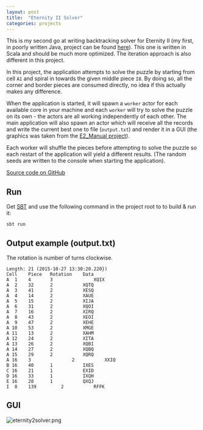```yaml
---
layout: post
title:  "Eternity II Solver"
categories: projects
---
```


This is my second go at writing backtracking solver for Eternity II (my first, in poorly written Java, project can be found [here](https://github.com/AntonFagerberg/Eternity-II-Puzzle-Solver)). This one is written in Scala and should be much more optimized. The iteration approach is also different in this project.

In this project, the application attempts to solve the puzzle by starting from cell `A1` and spiral in towards the given middle piece `I8`. By doing so, all the corner and border pieces are consumed directly, no idea if this actually makes any difference.

When the application is started, it will spawn a `worker` actor for each available core in your machine and each `worker` will try to solve the puzzle on its own - the actors are all working independently of each other. The main application will also spawn an actor which will receive all the records and write the current best one to file (`output.txt`) and render it in a GUI (the graphics was taken from the [E2_Manual project](http://sourceforge.net/projects/e2manual/?source=navbar)).

Each worker will shuffle the pieces before attempting to solve the puzzle so each restart of the application will yield a different results. (The random seeds are written to the console when starting the application).

[Source code on GitHub](https://github.com/AntonFagerberg/Eternity-II-Solver)

## Run
Get [SBT](http://www.scala-sbt.org/index.html) and use the following command in the project root to to build & run it:

```
sbt run
```

## Output example (output.txt)
The rotation is number of turns clockwise.

```
Length: 21 (2015-10-27 13:30:20.220})
Cell	Piece	Rotation	Data
A  1	4		3		        XQIX
A  2	32		2			XQTQ
A  3	41		2			XESQ
A  4	14		2			XAUE
A  5	15		2			XIJA
A  6	31		2			XQOI
A  7	16		2			XIRQ
A  8	43		2			XEOI
A  9	47		2			XEHE
A 10	53		2			XMGE
A 11	13		2			XAHM
A 12	24		2			XITA
A 13	26		2			XQBI
A 14	27		2			XQBQ
A 15	29		2			XQRQ
A 16	3               2			XXIQ
B 16	40		1			IXES
C 16	21		1			EXID
D 16	33		1			IXQH
E 16	28		1			QXQJ
I  8	139	        2			RFFK
```

## GUI
![eternity2solver.png](http://www.antonfagerberg.com/images/projects/eternity2solver.png)
